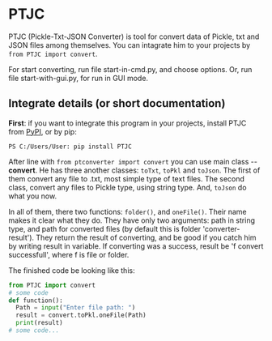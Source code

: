 # PTJC
PTJC (Pickle-Txt-JSON Converter) is tool for convert data of Pickle, txt and JSON files among themselves. You can intagrate him to your projects by
`from PTJC import convert`.

For start converting, run file start-in-cmd.py, and choose options. Or, run file start-with-gui.py, for run in GUI mode.

## Integrate details (or short documentation)

**First**: if you want to integrate this program in your projects, install PTJC from [PyPI](https://pypi.org), or by pip:
```
PS C:/Users/User: pip install PTJC
```

After line with `from ptconverter import convert` you can use main class -- **convert**. He has three another classes: `toTxt`, `toPkl` and `toJson`. The first of them convert any file to .txt, most simple type of text files. The second class, convert any files to Pickle type, using string type. And, `toJson` do what you now.

In all of them, there two functions: `folder()`, and `oneFile()`. Their name makes it clear what they do. They have only two arguments: path in string type, and path for converted files (by default this is folder 'converter-result'). They return the result of converting, and be good if you catch him by writing result in variable. If converting was a success, result be 'f convert successfull', where f is file or folder.

The finished code be looking like this:
``` Python
from PTJC import convert
# some code
def function():
  Path = input("Enter file path: ")
  result = convert.toPkl.oneFile(Path)
  print(result)
# some code...
```
